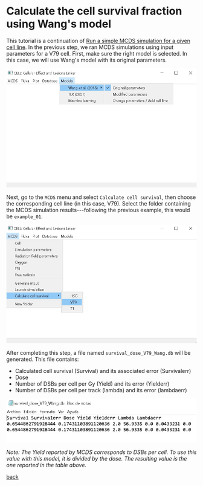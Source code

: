 # Calculate the cell survival fraction using Wang's model

This tutorial is a continuation of [Run a simple MCDS simulation for a given cell line](./example_01.md). In the previous step, we ran MCDS simulations using input parameters for a V79 cell. First, make sure the right model is selected. In this case, we will use Wang's model with its original parameters.

![check selected model](./images/example_02/check_selected_model.jpg)

Next, go to the `MCDS` menu and select `Calculate cell survival`, then choose the corresponding cell line (in this case, V79). Select the folder containing the MCDS simulation results---following the previous example, this would be `example_01`.

![check cell line](./images/example_02/check_V79_cell.jpg)

After completing this step, a file named `survival_dose_V79_Wang.db` will be generated. This file contains:
- Calculated cell survival (Survival) and its associated error (Survivalerr)
- Dose
- Number of DSBs per cell per Gy (Yield) and its error (Yielderr)
- Number of DSBs per cell per track (lambda) and its error (lambdaerr)

![cell survival output file](./images/example_02/survival_output_file.jpg)

*Note: The Yield reported by MCDS corresponds to DSBs per cell. To use this value with this model, it is divided by the dose. The resulting value is the one reported in the table above.*

[back](./examples.md)